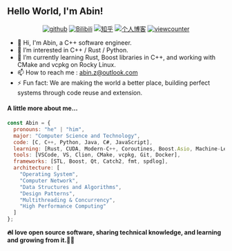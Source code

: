 ## Hello World, I'm Abin!
<div id="title" align=center>

[![github](https://img.shields.io/badge/GitHub-abin--z-blue?logo=github)](https://github.com/abin-z) [![Bilibili](https://img.shields.io/badge/哔哩哔哩-Abin--bili-blue?logo=bilibili)](https://space.bilibili.com/382825871?spm_id_from=333.337.0.0) [![知乎](https://img.shields.io/badge/知乎-abin-blue?logo=zhihu)](https://www.zhihu.com/people/abin122) [![个人博客](https://img.shields.io/badge/个人博客-abin-blue)](https://abin-z.github.io/) [![viewcounter](https://komarev.com/ghpvc/?username=abin-z&label=Profile+Views)](https://github.com/abin-z)
</div>

- 👋 Hi, I'm Abin, a C++ software engineer.
- 👀 I’m interested in C++ / Rust / Python.
- 🌱 I’m currently learning  Rust, Boost libraries in C++, and working with CMake and vcpkg on Rocky Linux.
- 📫 How to reach me : abin.z@outlook.com
- ⚡ Fun fact: We are making the world a better place, building perfect systems through code reuse and extension.

#### A little more about me...  

```javascript
const Abin = {
  pronouns: "he" | "him",
  major: "Computer Science and Technology",
  code: [C, C++, Python, Java, C#, JavaScript],
  learning: [Rust, CUDA, Modern-C++, Coroutines, Boost.Asio, Machine-Learning],
  tools: [VSCode, VS, Clion, CMake, vcpkg, Git, Docker],
  frameworks: [STL, Boost, Qt, Catch2, fmt, spdlog],
  architecture: [
    "Operating System",
    "Computer Network",
    "Data Structures and Algorithms",
    "Design Patterns",
    "Multithreading & Concurrency",
    "High Performance Computing"
  ]
};
```

**🔥I love open source software, sharing technical knowledge, and learning and growing from it.👨‍💻**
